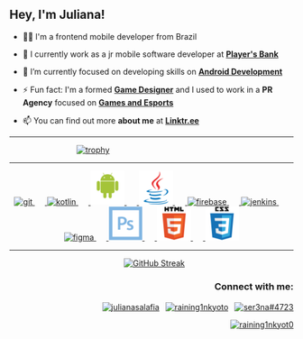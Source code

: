 
<h2>Hey, I'm Juliana!</h2>


- 🐱‍👤 I'm a frontend mobile developer from Brazil

- 🔭 I currently work as a jr mobile software developer at [**Player's Bank**](https://www.instagram.com/playersbank/)

- 🌱 I’m currently focused on developing skills on [**Android Development**](https://www.udemy.com/course/curso-de-desenvolvimento-android-oreo/)

- ⚡ Fun fact: I'm a formed [**Game Designer**](https://www.behance.net/jssalafia) and I used to work in a **PR Agency** focused on [**Games and Esports**](https://fdcomunicacao.com.br/)

- 📫 You can find out more **about me** at [**Linktr.ee**](https://linktr.ee/juliana.salafia)
---

&ensp;&ensp;&ensp;&ensp;&ensp;&ensp;&ensp;&ensp;&ensp;&ensp;&ensp;&ensp;&ensp;&ensp;&ensp;&ensp;&ensp;[![trophy](https://github-profile-trophy.vercel.app/?username=julianasalafia&theme=dracula&margin-w=12)](https://github.com/ryo-ma/github-profile-trophy)

---
<p align="center"> 
  <a href="https://git-scm.com/" target="_blank" rel="noreferrer"> <img src="https://www.vectorlogo.zone/logos/git-scm/git-scm-icon.svg" alt="git" width="60" height="60"/> </a>
 &ensp; &ensp;<a href="https://kotlinlang.org" target="_blank" rel="noreferrer"> <img src="https://www.vectorlogo.zone/logos/kotlinlang/kotlinlang-icon.svg" alt="kotlin" width="60" height="60"/> </a> 
 &ensp; &ensp;<a href="https://developer.android.com" target="_blank" rel="noreferrer"> <img src="https://raw.githubusercontent.com/devicons/devicon/master/icons/android/android-original-wordmark.svg" alt="android" width="60" height="60"/> </a>
 &ensp; &ensp;<a href="https://www.java.com" target="_blank" rel="noreferrer"> <img src="https://raw.githubusercontent.com/devicons/devicon/master/icons/java/java-original.svg" alt="java" width="60" height="60"/> </a> 
 &ensp; &ensp;<a href="https://firebase.google.com/" target="_blank" rel="noreferrer"> <img src="https://www.vectorlogo.zone/logos/firebase/firebase-icon.svg" alt="firebase" width="60" height="60"/> </a> 
 &ensp; &ensp;<a href="https://www.jenkins.io" target="_blank" rel="noreferrer"> <img src="https://www.vectorlogo.zone/logos/jenkins/jenkins-icon.svg" alt="jenkins" width="60" height="60"/> </a> 
 &ensp; &ensp;<a href="https://www.figma.com/" target="_blank" rel="noreferrer"> <img src="https://www.vectorlogo.zone/logos/figma/figma-icon.svg" alt="figma" width="60" height="60"/> </a>
 &ensp; &ensp;<a href="https://www.photoshop.com/en" target="_blank" rel="noreferrer"> <img src="https://raw.githubusercontent.com/devicons/devicon/master/icons/photoshop/photoshop-line.svg" alt="photoshop" width="60" height="60"/> </a> 
 &ensp; &ensp;<a href="https://www.w3.org/html/" target="_blank" rel="noreferrer"> <img src="https://raw.githubusercontent.com/devicons/devicon/master/icons/html5/html5-original-wordmark.svg" alt="html5" width="60" height="60"/> </a> 
 &ensp; &ensp;<a href="https://www.w3schools.com/css/" target="_blank" rel="noreferrer"> <img src="https://raw.githubusercontent.com/devicons/devicon/master/icons/css3/css3-original-wordmark.svg" alt="css3" width="60" height="60"/> </a> 

---
&ensp;&ensp;&ensp;&ensp;&ensp;&ensp;&ensp;&ensp;&ensp;&ensp;&ensp;&ensp;&ensp;&ensp;&ensp;&ensp;&ensp;&ensp;&ensp;&ensp;&ensp;&ensp;&ensp;&ensp;&ensp;&ensp;&ensp;&ensp;&ensp;[![GitHub Streak](https://github-readme-streak-stats.herokuapp.com?user=julianasalafia&theme=dracula&hide_border=true&date_format=M%20j%5B%2C%20Y%5D&background=DD272700)](https://git.io/streak-stats)


<h3 align="right">Connect with me:</h3>
<p align="right">
&ensp;<a href="https://linkedin.com/in/julianasalafia" target="blank"><img align="center" src="https://mekes.com/app/uploads/2020/12/linkedin-logo.png" alt="julianasalafia" height="25" width="25" /></a>
&ensp;<a href="https://instagram.com/raining1nkyoto" target="blank"><img align="center" src="https://www.pngmart.com/files/21/Instagram-Logo-PNG-File.png" alt="raining1nkyoto" height="25" width="25" /></a>
&ensp;<a href="https://discord.gg/ser3na#4723" target="blank"><img align="center" src="https://logodownload.org/wp-content/uploads/2017/11/discord-logo-4-1.png" alt="ser3na#4723" height="25" width="25" /></a>
</p>

<p align="right"> <a href="https://twitter.com/raining1nkyot0" target="blank"><img src="https://img.shields.io/twitter/follow/raining1nkyot0?logo=twitter&style=for-the-badge" alt="raining1nkyot0" /></a> </p>
